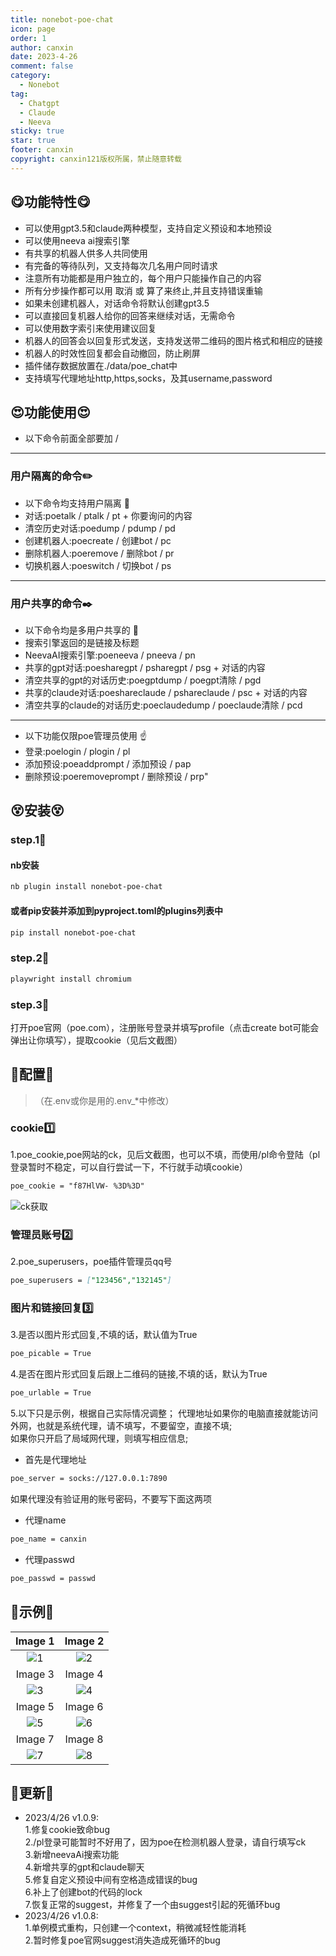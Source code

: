 ```yaml
---
title: nonebot-poe-chat
icon: page
order: 1
author: canxin
date: 2023-4-26
comment: false
category:
  - Nonebot
tag:
  - Chatgpt
  - Claude
  - Neeva
sticky: true
star: true
footer: canxin
copyright: canxin121版权所属，禁止随意转载
---
```



<!-- more -->

## :yum:功能特性:yum:

- 可以使用gpt3.5和claude两种模型，支持自定义预设和本地预设  
- 可以使用neeva ai搜索引擎  
- 有共享的机器人供多人共同使用
- 有完备的等待队列，又支持每次几名用户同时请求  
- 注意所有功能都是用户独立的，每个用户只能操作自己的内容  
- 所有分步操作都可以用 取消 或 算了来终止,并且支持错误重输  
- 如果未创建机器人，对话命令将默认创建gpt3.5  
- 可以直接回复机器人给你的回答来继续对话，无需命令  
- 可以使用数字索引来使用建议回复  
- 机器人的回答会以回复形式发送，支持发送带二维码的图片格式和相应的链接  
- 机器人的时效性回复都会自动撤回，防止刷屏  
- 插件储存数据放置在./data/poe_chat中  
- 支持填写代理地址http,https,socks，及其username,password

## :heart_eyes:功能使用:heart_eyes:

- 以下命令前面全部要加 /

---

### 用户隔离的命令:pencil2:

- 以下命令均支持用户隔离  :open_hands:
- 对话:poetalk / ptalk / pt + 你要询问的内容  
- 清空历史对话:poedump / pdump / pd  
- 创建机器人:poecreate / 创建bot / pc  
- 删除机器人:poeremove / 删除bot / pr  
- 切换机器人:poeswitch / 切换bot / ps  

---

### 用户共享的命令:black_nib:

- 以下命令均是多用户共享的  :open_hands:
- 搜索引擎返回的是链接及标题  
- NeevaAI搜索引擎:poeneeva / pneeva / pn  
- 共享的gpt对话:poesharegpt / psharegpt / psg + 对话的内容
- 清空共享的gpt的对话历史:poegptdump / poegpt清除 / pgd  
- 共享的claude对话:poeshareclaude / pshareclaude / psc + 对话的内容
- 清空共享的claude的对话历史:poeclaudedump / poeclaude清除 / pcd  

---

- 以下功能仅限poe管理员使用  :point_up:
- 登录:poelogin / plogin / pl  
- 添加预设:poeaddprompt / 添加预设 / pap  
- 删除预设:poeremoveprompt / 删除预设 / prp"  

## :dizzy_face:安装:dizzy_face:

### step.1:yellow_heart:

#### nb安装  

```md
nb plugin install nonebot-poe-chat
```

#### 或者pip安装并添加到pyproject.toml的plugins列表中  

```md
pip install nonebot-poe-chat
```

### step.2:blue_heart:

```md
playwright install chromium
```

### step.3:purple_heart:

打开poe官网（poe.com），注册账号登录并填写profile（点击create bot可能会弹出让你填写），提取cookie（见后文截图）  

## :punch:配置:punch:

> （在.env或你是用的.env_*中修改）  

### cookie:one:

1.poe_cookie,poe网站的ck，见后文截图，也可以不填，而使用/pl命令登陆（pl登录暂时不稳定，可以自行尝试一下，不行就手动填cookie）  

```md
poe_cookie = "f87HlVW- %3D%3D"
```

![ck获取](src/docs/resource/ck.png)

### 管理员账号:two:

2.poe_superusers，poe插件管理员qq号  

```md
poe_superusers = ["123456","132145"]
```

### 图片和链接回复:three:

3.是否以图片形式回复,不填的话，默认值为True

```md
poe_picable = True
```

4.是否在图片形式回复后跟上二维码的链接,不填的话，默认为True

```md
poe_urlable = True
```

5.以下只是示例，根据自己实际情况调整；
代理地址如果你的电脑直接就能访问外网，也就是系统代理，请不填写，不要留空，直接不填;  
如果你只开启了局域网代理，则填写相应信息;

- 首先是代理地址

```md
poe_server = socks://127.0.0.1:7890
```

如果代理没有验证用的账号密码，不要写下面这两项

- 代理name  

```md
poe_name = canxin
```

- 代理passwd

```md
poe_passwd = passwd
```

## :gift:示例:gift:


| Image 1 | Image 2 |
|:-------:|:-------:|
| ![1](https://github.com/canxin121/docs/blob/main/src/docs/resource/demo(1).png) | ![2](https://github.com/canxin121/docs/blob/main/src/docs/resource/demo(2).png) |
| Image 3 | Image 4 |
| ![3](https://github.com/canxin121/docs/blob/main/src/docs/resource/demo(3).png) | ![4](https://github.com/canxin121/docs/blob/main/src/docs/resource/demo(4).png) |
| Image 5 | Image 6 |
| ![5](https://github.com/canxin121/docs/blob/main/src/docs/resource/demo(5).png) | ![6](https://github.com/canxin121/docs/blob/main/src/docs/resource/demo(6).png) |
| Image 7 | Image 8 |
| ![7](https://github.com/canxin121/docs/blob/main/src/docs/resource/demo(7).png) | ![8](https://github.com/canxin121/docs/blob/main/src/docs/resource/demo(8).png) |

## :balloon:更新:balloon:

- 2023/4/26 v1.0.9:  
    1.修复cookie致命bug  
    2./pl登录可能暂时不好用了，因为poe在检测机器人登录，请自行填写ck  
    3.新增neevaAi搜索功能  
    4.新增共享的gpt和claude聊天  
    5.修复自定义预设中间有空格造成错误的bug  
    6.补上了创建bot的代码的lock  
    7.恢复正常的suggest，并修复了一个由suggest引起的死循环bug  
- 2023/4/26 v1.0.8:  
    1.单例模式重构，只创建一个context，稍微减轻性能消耗  
    2.暂时修复poe官网suggest消失造成死循环的bug  
